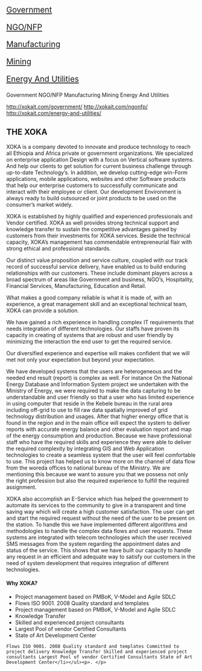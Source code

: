<p style="font-size: 1.3rem;">
<a href="http://xokait.com/government/">Government</a>
</p>
<p style="font-size: 1.3rem;">
<a href="http://xokait.com/ngonfp/">NGO/NFP</a>
</p>
<p style="font-size: 1.3rem;">
<a href="http://xokait.com/manufacturing/">Manufacturing</a>
</p>
<p style="font-size: 1.3rem;">
<a href="http://xokait.com/mining/">Mining</a> 
</p>
<p style="font-size: 1.3rem;">
    <a href="http://xokait.com/banking-insurance/">Energy And Utilities</a> 
    </p>

Government
NGO/NFP
Manufacturing 
Mining 
Energy And Utilities

http://xokait.com/government/
http://xokait.com/ngonfp/
http://xokait.com/energy-and-utilities/

<h2>THE XOKA</h2>
<p>XOKA is a company devoted to innovate and produce technology to reach all Ethiopia and Africa private or government organizations. We specialized on enterprise application Design with a focus on Vertical software systems. And help our clients to get solution for current business challenge  through up-to-date  Technology’s. In addition, we develop cutting-edge win-Form applications, mobile applications, websites and other Software products that help our enterprise customers to successfully communicate and interact with their employee or client. Our development Environment is always ready to build outsourced or joint products to be used on the consumer’s market widely.</p> <p>XOKA is established by highly qualified and experienced professionals and Vendor certified. XOKA as well provides strong technical support and knowledge transfer to sustain the competitive advantages gained by customers from their investments for XOKA services. Beside the technical capacity, XOKA’s management has commendable entrepreneurial flair with strong ethical and professional standards.</p>  <p>Our distinct value proposition and service culture, coupled with our track record of successful service delivery, have enabled us to build enduring relationships with our customers. These include dominant players across a broad spectrum of areas like Government and business, NGO’s, Hospitality, Financial Services, Manufacturing, Education and Retail.</p>   <p>What makes a good company reliable is what it is made of, with an experience, a great management skill and an exceptional technical team, XOKA can provide a solution.</p>    <p>We have gained a rich experience in handling complex IT requirements that needs integration of different technologies. Our staffs have proven its capacity in creating of systems that are robust and user friendly by minimizing the interaction the end user to get the required service.</p> <p>Our diversified experience and expertise will makes confident that we will met not only your expectation but beyond your expectation.</p>   <p>We have developed systems that the users are heterogeneous and the needed end result (report) is complex as well. For instance On the National Energy Database and Information System project we undertaken with the Ministry of Energy, we were required to make the data capturing to be understandable and user friendly so that a user who has limited experience in using computer that reside in the Kebele bureau in the rural area including off-grid to use to fill raw data spatially improved of grid technology distribution and usages. After that higher energy office that is found in the region and in the main office will expect the system to deliver reports with accurate energy balance and other evaluation report and map of the energy consumption and production. Because we have professional staff who have the required skills and experience they were able to deliver the required complexity by integrating GIS and Web Application technologies to create a seamless system that the user will feel comfortable to use. This project has helped us to know more on the channel of data flow from the woreda offices to national bureau of the Ministry. We are mentioning this because we want to assure you that we possess not only the right profession but also the required experience to fulfill the required assignment.</p>   <p>XOKA also accomplish an E-Service which has helped the government to automate its services to the community to give in a transparent and time saving way which will create a high customer satisfaction. The user can get and start the required request without the need of the user to be present on the station. To handle this we have implemented different algorithms and methodologies to handle the complex data flows and user requests. These systems are integrated with telecom technologies which the user received SMS messages from the system regarding the appointment dates and status of the service. This shows that we have built our capacity to handle any request in an efficient and adequate way to satisfy our customers in the need of system development that requires integration of different technologies.</p>    
    <h4>Why XOKA?</h4>
    <ul>
        <li>Project management based on PMBoK, V-Model and Agile SDLC</li>
        <li>Flows ISO 9001. 2008 Quality standard and templates</li>
        <li>Project management based on PMBoK, V-Model and Agile SDLC</li>
        <li>Knowledge Transfer</li>
        <li>Skilled and experienced project consultants</li>
        <li>Largest Pool of vendor Certified Consultants</li>
        <li>State of Art Development Center</li>
    </ul>
    
    
    
    
    
    
    
    Flows ISO 9001. 2008 Quality standard and templates Committed to project delivery Knowledge Transfer Skilled and experienced project consultants Largest Pool of vendor Certified Consultants State of Art Development Center</li></ul><p>. </p>